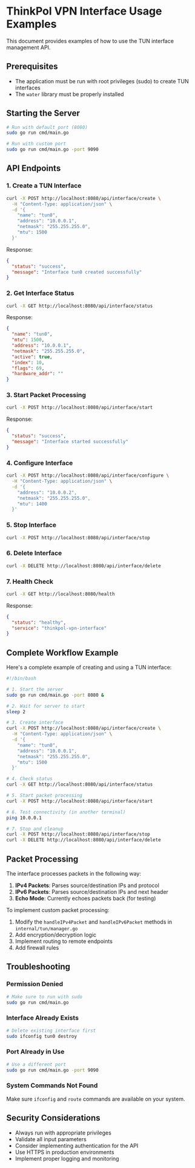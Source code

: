 # ThinkPol VPN Interface Usage Examples

This document provides examples of how to use the TUN interface management API.

## Prerequisites

- The application must be run with root privileges (sudo) to create TUN interfaces
- The `water` library must be properly installed

## Starting the Server

```bash
# Run with default port (8080)
sudo go run cmd/main.go

# Run with custom port
sudo go run cmd/main.go -port 9090
```

## API Endpoints

### 1. Create a TUN Interface

```bash
curl -X POST http://localhost:8080/api/interface/create \
  -H "Content-Type: application/json" \
  -d '{
    "name": "tun0",
    "address": "10.0.0.1",
    "netmask": "255.255.255.0",
    "mtu": 1500
  }'
```

Response:
```json
{
  "status": "success",
  "message": "Interface tun0 created successfully"
}
```

### 2. Get Interface Status

```bash
curl -X GET http://localhost:8080/api/interface/status
```

Response:
```json
{
  "name": "tun0",
  "mtu": 1500,
  "address": "10.0.0.1",
  "netmask": "255.255.255.0",
  "active": true,
  "index": 10,
  "flags": 69,
  "hardware_addr": ""
}
```

### 3. Start Packet Processing

```bash
curl -X POST http://localhost:8080/api/interface/start
```

Response:
```json
{
  "status": "success",
  "message": "Interface started successfully"
}
```

### 4. Configure Interface

```bash
curl -X POST http://localhost:8080/api/interface/configure \
  -H "Content-Type: application/json" \
  -d '{
    "address": "10.0.0.2",
    "netmask": "255.255.255.0",
    "mtu": 1400
  }'
```

### 5. Stop Interface

```bash
curl -X POST http://localhost:8080/api/interface/stop
```

### 6. Delete Interface

```bash
curl -X DELETE http://localhost:8080/api/interface/delete
```

### 7. Health Check

```bash
curl -X GET http://localhost:8080/health
```

Response:
```json
{
  "status": "healthy",
  "service": "thinkpol-vpn-interface"
}
```

## Complete Workflow Example

Here's a complete example of creating and using a TUN interface:

```bash
#!/bin/bash

# 1. Start the server
sudo go run cmd/main.go -port 8080 &

# 2. Wait for server to start
sleep 2

# 3. Create interface
curl -X POST http://localhost:8080/api/interface/create \
  -H "Content-Type: application/json" \
  -d '{
    "name": "tun0",
    "address": "10.0.0.1",
    "netmask": "255.255.255.0",
    "mtu": 1500
  }'

# 4. Check status
curl -X GET http://localhost:8080/api/interface/status

# 5. Start packet processing
curl -X POST http://localhost:8080/api/interface/start

# 6. Test connectivity (in another terminal)
ping 10.0.0.1

# 7. Stop and cleanup
curl -X POST http://localhost:8080/api/interface/stop
curl -X DELETE http://localhost:8080/api/interface/delete
```

## Packet Processing

The interface processes packets in the following way:

1. **IPv4 Packets**: Parses source/destination IPs and protocol
2. **IPv6 Packets**: Parses source/destination IPs and next header
3. **Echo Mode**: Currently echoes packets back (for testing)

To implement custom packet processing:

1. Modify the `handleIPv4Packet` and `handleIPv6Packet` methods in `internal/tun/manager.go`
2. Add encryption/decryption logic
3. Implement routing to remote endpoints
4. Add firewall rules

## Troubleshooting

### Permission Denied
```bash
# Make sure to run with sudo
sudo go run cmd/main.go
```

### Interface Already Exists
```bash
# Delete existing interface first
sudo ifconfig tun0 destroy
```

### Port Already in Use
```bash
# Use a different port
sudo go run cmd/main.go -port 9090
```

### System Commands Not Found
Make sure `ifconfig` and `route` commands are available on your system.

## Security Considerations

- Always run with appropriate privileges
- Validate all input parameters
- Consider implementing authentication for the API
- Use HTTPS in production environments
- Implement proper logging and monitoring 
